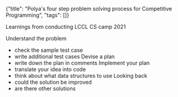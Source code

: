 {"title": "Polya's four step problem solving process for Competitive Programming", "tags": []}

Learnings from conducting LCCL CS camp 2021

Understand the problem
* check the sample test case
* write additional test cases
Devise a plan
* write down the plan in comments
Implement your plan
* translate your idea into code
* think about what data structures to use
Looking back
* could the solution be improved
* are there other solutions

